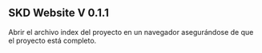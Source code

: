 ## SKD Website V 0.1.1

Abrir el archivo index del proyecto en un navegador
asegurándose de que el proyecto está completo.